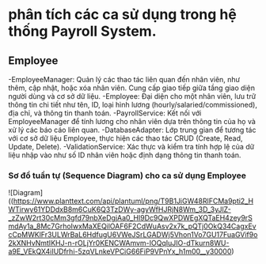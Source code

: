 # phân tích các ca sử dụng trong hệ thống Payroll System.

## Employee
   -EmployeeManager:
      Quản lý các thao tác liên quan đến nhân viên, như thêm, cập nhật, hoặc xóa nhân viên.
      Cung cấp giao tiếp giữa tầng giao diện người dùng và cơ sở dữ liệu.
    -Employee:
      Đại diện cho một nhân viên, lưu trữ thông tin chi tiết như tên, ID, loại hình lương (hourly/salaried/commissioned), địa chỉ, và thông tin thanh toán.
    -PayrollService:
      Kết nối với EmployeeManager để tính lương cho nhân viên dựa trên thông tin của họ và xử lý các báo cáo liên quan.
    -DatabaseAdapter:
      Lớp trung gian để tương tác với cơ sở dữ liệu Employee, thực hiện các thao tác CRUD (Create, Read, Update, Delete).
    -ValidationService:
      Xác thực và kiểm tra tính hợp lệ của dữ liệu nhập vào như số ID nhân viên hoặc định dạng thông tin thanh toán.
### Sơ đồ tuần tự (Sequence Diagram) cho ca sử dụng Employee

   ![Diagram]((https://www.planttext.com/api/plantuml/png/T9B1JiGW48RlFCMa9pti2_HWTirwy61YDDdxB8m6CuK6Q3TzDWy-agyWfHJRjN8Wm_3D_3yJlZ-_zZwW2rt30cMm3gfd79nbXeDgjAa0_HI9Dc9QwXPDWEgXQTaEH4zey9rSmdAy1a_8Mc7GrhoIwxMaXEQilOAF6F2CdWuAsv2x7k_pQTj0OkQ34CagxEvcCpMWKlFr3ULWrBaL6HdfugU6VWeJSrLGADWj5Vhon1Vo7GU17FuaGVif9o2kXNHvNmtIKHJ-n-rOLjYr0KENCWAmvm-IOQqIuJIO-dTkurn8WU-a9E_VEkQX4iIUDfrhi-5zqVLnkeVPCiG66FiP9VPnYx_h1m00__y30000)
